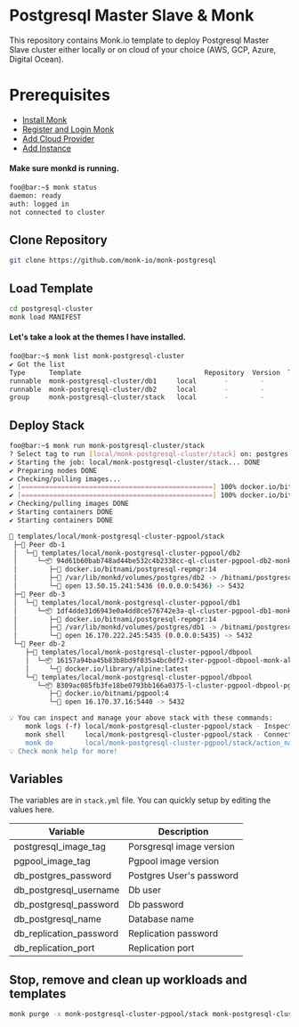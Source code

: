 # Postgresql Master Slave & Monk
This repository contains Monk.io template to deploy Postgresql Master Slave cluster either locally or on cloud of your choice (AWS, GCP, Azure, Digital Ocean).

# Prerequisites
- [Install Monk](https://docs.monk.io/docs/get-monk)
- [Register and Login Monk](https://docs.monk.io/docs/acc-and-auth)
- [Add Cloud Provider](https://docs.monk.io/docs/cloud-provider)
- [Add Instance](https://docs.monk.io/docs/multi-cloud)

#### Make sure monkd is running.
```bash
foo@bar:~$ monk status
daemon: ready
auth: logged in
not connected to cluster
```

## Clone Repository
```bash
git clone https://github.com/monk-io/monk-postgresql
```

## Load Template
```bash
cd postgresql-cluster
monk load MANIFEST
```


#### Let's take a look at the themes I have installed.
```bash
foo@bar:~$ monk list monk-postgresql-cluster
✔ Got the list
Type      Template                               Repository  Version  Tags
runnable  monk-postgresql-cluster/db1     local       -        -
runnable  monk-postgresql-cluster/db2     local       -        -
group     monk-postgresql-cluster/stack   local       -        -


```

## Deploy Stack
```bash
foo@bar:~$ monk run monk-postgresql-cluster/stack
? Select tag to run [local/monk-postgresql-cluster/stack] on: postgres
✔ Starting the job: local/monk-postgresql-cluster/stack... DONE
✔ Preparing nodes DONE
✔ Checking/pulling images...
✔ [================================================] 100% docker.io/bitnami/postgresql-repmgr:14 db-2
✔ [================================================] 100% docker.io/bitnami/postgresql-repmgr:14 db-3
✔ Checking/pulling images DONE
✔ Starting containers DONE
✔ Starting containers DONE

🔩 templates/local/monk-postgresql-cluster-pgpool/stack
 ├─🧊 Peer db-1
 │  └─🔩 templates/local/monk-postgresql-cluster-pgpool/db2
 │     └─📦 94d61b60bab748ad44be532c4b2338cc-ql-cluster-pgpool-db2-monk-db2
 │        ├─🧩 docker.io/bitnami/postgresql-repmgr:14
 │        ├─💾 /var/lib/monkd/volumes/postgres/db2 -> /bitnami/postgresql
 │        └─🔌 open 13.50.15.241:5436 (0.0.0.0:5436) -> 5432
 ├─🧊 Peer db-3
 │  └─🔩 templates/local/monk-postgresql-cluster-pgpool/db1
 │     └─📦 1df4dde31d6943e0a4dd8ce576742e3a-ql-cluster-pgpool-db1-monk-db1
 │        ├─🧩 docker.io/bitnami/postgresql-repmgr:14
 │        ├─💾 /var/lib/monkd/volumes/postgres/db1 -> /bitnami/postgresql
 │        └─🔌 open 16.170.222.245:5435 (0.0.0.0:5435) -> 5432
 └─🧊 Peer db-2
    ├─🔩 templates/local/monk-postgresql-cluster-pgpool/dbpool
    │  └─📦 16157a94ba45b83b8bd9f035a4bc0df2-ster-pgpool-dbpool-monk-alpine
    │     └─🧩 docker.io/library/alpine:latest
    └─🔩 templates/local/monk-postgresql-cluster-pgpool/dbpool
       └─📦 8309ac085fb3fe18be0793bb166a0375-l-cluster-pgpool-dbpool-pgpool
          ├─🧩 docker.io/bitnami/pgpool:4
          └─🔌 open 16.170.37.16:5440 -> 5432

💡 You can inspect and manage your above stack with these commands:
	monk logs (-f) local/monk-postgresql-cluster-pgpool/stack - Inspect logs
	monk shell     local/monk-postgresql-cluster-pgpool/stack - Connect to the container's shell
	monk do        local/monk-postgresql-cluster-pgpool/stack/action_name - Run defined action (if exists)
💡 Check monk help for more!
```


## Variables
The variables are in `stack.yml` file. You can quickly setup by editing the values here.

| Variable                     	| Description                               	|
|------------------------------	|-------------------------------------------	|
| postgresql_image_tag          	| Porsgresql image version 	               |
| pgpool_image_tag             	| Pgpool image version                      	|
| db_postgres_password        	| Postgres User's password 	|
| db_postgresql_username         | Db user           	|
| db_postgresql_password        	| Db password         	|
| db_postgresql_name          	| Database name 	|
| db_replication_password        | Replication password     	|
| db_replication_port          	| Replication port     	|


## 

## Stop, remove and clean up workloads and templates

```bash
monk purge -x monk-postgresql-cluster-pgpool/stack monk-postgresql-cluster-pgpool/db1 monk-postgresql-cluster-pgpool/db2
```